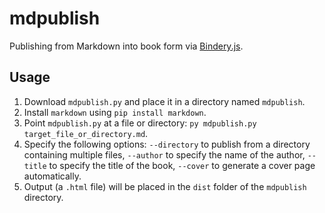 # mdpublish
Publishing from Markdown into book form via [Bindery.js](https://bindery.info/).

## Usage
1. Download `mdpublish.py` and place it in a directory named `mdpublish`.
2. Install `markdown` using `pip install markdown`.
3. Point `mdpublish.py` at a file or directory: `py mdpublish.py target_file_or_directory.md`.
4. Specify the following options: `--directory` to publish from a directory containing multiple files, `--author` to specify the name of the author, `--title` to specify the title of the book, `--cover` to generate a cover page automatically.
5. Output (a `.html` file) will be placed in the `dist` folder of the `mdpublish` directory.
